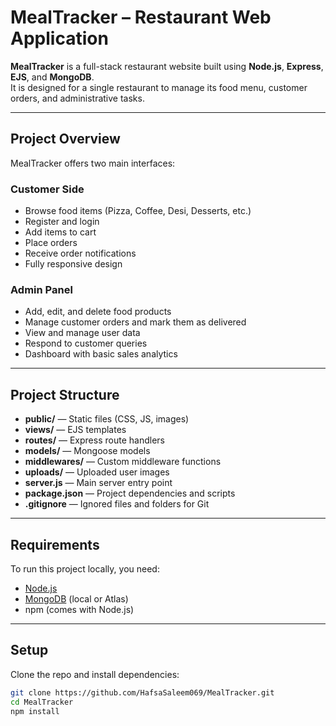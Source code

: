 #  MealTracker – Restaurant Web Application

**MealTracker** is a full-stack restaurant website built using **Node.js**, **Express**, **EJS**, and **MongoDB**.  
It is designed for a single restaurant to manage its food menu, customer orders, and administrative tasks.

---

##  Project Overview

MealTracker offers two main interfaces:

###  Customer Side
- Browse food items (Pizza, Coffee, Desi, Desserts, etc.)
- Register and login
- Add items to cart
- Place orders
- Receive order notifications
- Fully responsive design

###  Admin Panel
- Add, edit, and delete food products
- Manage customer orders and mark them as delivered
- View and manage user data
- Respond to customer queries
- Dashboard with basic sales analytics

---

##  Project Structure

- **public/** — Static files (CSS, JS, images)
- **views/** — EJS templates
- **routes/** — Express route handlers
- **models/** — Mongoose models
- **middlewares/** — Custom middleware functions
- **uploads/** — Uploaded user images
- **server.js** — Main server entry point
- **package.json** — Project dependencies and scripts
- **.gitignore** — Ignored files and folders for Git

---

##  Requirements

To run this project locally, you need:

- [Node.js](https://nodejs.org/)
- [MongoDB](https://www.mongodb.com/) (local or Atlas)
- npm (comes with Node.js)

---

##  Setup

Clone the repo and install dependencies:

```bash
git clone https://github.com/HafsaSaleem069/MealTracker.git
cd MealTracker
npm install
